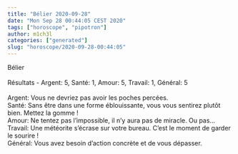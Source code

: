 ```yaml
---
title: "Bélier 2020-09-28"
date: "Mon Sep 28 00:44:05 CEST 2020"
tags: ["horoscope", "pipotron"]
author: m1ch3l
categories: ["generated"]
slug: "horoscope/2020-09-28-00:44:05"
---
```


Bélier<br>
<br>
Résultats - Argent: 5, Santé: 1, Amour: 5, Travail: 1, Général: 5<br>
<br>
Argent:  Vous ne devriez pas avoir les poches percées. <br>
Santé:   Sans être dans une forme éblouissante, vous vous sentirez plutôt bien. Mettez la gomme !<br>
Amour:   Ne tentez pas l’impossible, il n’y aura pas de miracle. Ou pas...<br>
Travail: Une météorite s’écrase sur votre bureau. C’est le moment de garder le sourire !<br>
Général: Vous avez besoin d’action concrète et de vous dépasser.<br>
